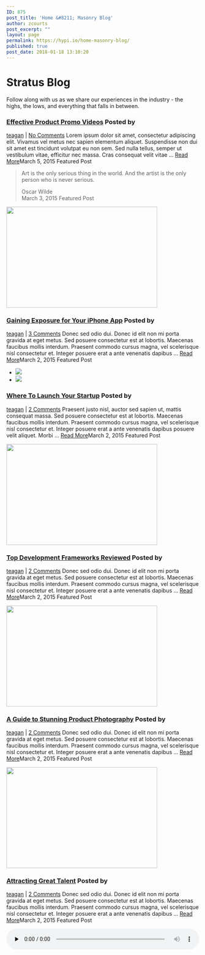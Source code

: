 ```yaml
---
ID: 875
post_title: 'Home &#8211; Masonry Blog'
author: zcourts
post_excerpt: ""
layout: page
permalink: https://hypi.io/home-masonry-blog/
published: true
post_date: 2018-01-18 13:10:20
---
```

# Stratus Blog 



Follow along with us as we share our experiences in the industry - the highs, the lows, and everything that falls in between.

[ ][1] [ ][1] [ ][1] <section> 
### [Effective Product Promo Videos][2] Posted by 

<a href="https://import.themovation.com/stratus/author/teagan/" title="Posts by teagan" rel="author">teagan</a> | [No Comments][3] 
Lorem ipsum dolor sit amet, consectetur adipiscing elit. Vivamus vel metus nec sapien elementum aliquet. Suspendisse non dui sit amet est tincidunt volutpat eu non sem. Sed nulla tellus, semper ut vestibulum vitae, efficitur nec massa. Cras consequat velit vitae … [Read More][2]<time datetime="2015-03-05T20:03:49-07:00">March 5, 2015</time> Featured Post 

> Art is the only serious thing in the world. And the artist is the only person who is never serious.<footer>Oscar Wilde</footer><time datetime="2015-03-03T20:53:30-07:00">March 3, 2015</time> Featured Post 

[ <img width="394" height="263" src="https://import.themovation.com/stratus/wp-content/uploads/2017/09/010-394x263.jpeg" alt="" srcset="https://import.themovation.com/stratus/wp-content/uploads/2017/09/010-394x263.jpeg 394w, https://import.themovation.com/stratus/wp-content/uploads/2017/09/010.jpeg 600w, https://import.themovation.com/stratus/wp-content/uploads/2017/09/010-300x200.jpeg 300w, https://import.themovation.com/stratus/wp-content/uploads/2017/09/010-150x100.jpeg 150w, https://import.themovation.com/stratus/wp-content/uploads/2017/09/010-120x80.jpeg 120w" sizes="(max-width: 394px) 100vw, 394px" /> ][4] 
### [Gaining Exposure for Your iPhone App][4] Posted by 

<a href="https://import.themovation.com/stratus/author/teagan/" title="Posts by teagan" rel="author">teagan</a> | [3 Comments][5] 
Donec sed odio dui. Donec id elit non mi porta gravida at eget metus. Sed posuere consectetur est at lobortis. Maecenas faucibus mollis interdum. Praesent commodo cursus magna, vel scelerisque nisl consectetur et. Integer posuere erat a ante venenatis dapibus … [Read More][4]<time datetime="2015-03-02T04:47:07-07:00">March 2, 2015</time> Featured Post 

<ul class='slides'>
  <li>
    <a href='https://import.themovation.com/stratus/wp-content/uploads/2017/09/06.jpeg' data-toggle='lightbox' data-gallery='multiimages'><img src='https://import.themovation.com/stratus/wp-content/uploads/2017/09/06.jpeg' /></a>
  </li>
  <li>
    <a href='https://import.themovation.com/stratus/wp-content/uploads/2017/09/07.jpeg' data-toggle='lightbox' data-gallery='multiimages'><img src='https://import.themovation.com/stratus/wp-content/uploads/2017/09/07.jpeg' /></a>
  </li>
</ul>

<!--  END FLEX UL -->

<!--  END FLEX DIV -->

### [Where To Launch Your Startup][6] Posted by 

<a href="https://import.themovation.com/stratus/author/teagan/" title="Posts by teagan" rel="author">teagan</a> | [2 Comments][7] 
Praesent justo nisl, auctor sed sapien ut, mattis consequat massa. Sed posuere consectetur est at lobortis. Maecenas faucibus mollis interdum. Praesent commodo cursus magna, vel scelerisque nisl consectetur et. Integer posuere erat a ante venenatis dapibus posuere velit aliquet. Morbi … [Read More][6]<time datetime="2015-03-02T04:46:18-07:00">March 2, 2015</time> Featured Post 

[ <img width="394" height="263" src="https://import.themovation.com/stratus/wp-content/uploads/2017/09/05-394x263.jpeg" alt="" srcset="https://import.themovation.com/stratus/wp-content/uploads/2017/09/05-394x263.jpeg 394w, https://import.themovation.com/stratus/wp-content/uploads/2017/09/05.jpeg 600w, https://import.themovation.com/stratus/wp-content/uploads/2017/09/05-300x200.jpeg 300w, https://import.themovation.com/stratus/wp-content/uploads/2017/09/05-150x100.jpeg 150w, https://import.themovation.com/stratus/wp-content/uploads/2017/09/05-120x80.jpeg 120w" sizes="(max-width: 394px) 100vw, 394px" /> ][8] 
### [Top Development Frameworks Reviewed][8] Posted by 

<a href="https://import.themovation.com/stratus/author/teagan/" title="Posts by teagan" rel="author">teagan</a> | [2 Comments][9] 
Donec sed odio dui. Donec id elit non mi porta gravida at eget metus. Sed posuere consectetur est at lobortis. Maecenas faucibus mollis interdum. Praesent commodo cursus magna, vel scelerisque nisl consectetur et. Integer posuere erat a ante venenatis dapibus … [Read More][8]<time datetime="2015-03-02T04:45:18-07:00">March 2, 2015</time> Featured Post 

[ <img width="394" height="263" src="https://import.themovation.com/stratus/wp-content/uploads/2017/09/04-394x263.jpeg" alt="" srcset="https://import.themovation.com/stratus/wp-content/uploads/2017/09/04-394x263.jpeg 394w, https://import.themovation.com/stratus/wp-content/uploads/2017/09/04.jpeg 600w, https://import.themovation.com/stratus/wp-content/uploads/2017/09/04-300x200.jpeg 300w, https://import.themovation.com/stratus/wp-content/uploads/2017/09/04-150x100.jpeg 150w, https://import.themovation.com/stratus/wp-content/uploads/2017/09/04-120x80.jpeg 120w" sizes="(max-width: 394px) 100vw, 394px" /> ][10] 
### [A Guide to Stunning Product Photography][10] Posted by 

<a href="https://import.themovation.com/stratus/author/teagan/" title="Posts by teagan" rel="author">teagan</a> | [2 Comments][11] 
Donec sed odio dui. Donec id elit non mi porta gravida at eget metus. Sed posuere consectetur est at lobortis. Maecenas faucibus mollis interdum. Praesent commodo cursus magna, vel scelerisque nisl consectetur et. Integer posuere erat a ante venenatis dapibus … [Read More][10]<time datetime="2015-03-02T04:44:47-07:00">March 2, 2015</time> Featured Post 

[ <img width="394" height="263" src="https://import.themovation.com/stratus/wp-content/uploads/2017/09/01-394x263.jpeg" alt="" srcset="https://import.themovation.com/stratus/wp-content/uploads/2017/09/01-394x263.jpeg 394w, https://import.themovation.com/stratus/wp-content/uploads/2017/09/01.jpeg 600w, https://import.themovation.com/stratus/wp-content/uploads/2017/09/01-300x200.jpeg 300w, https://import.themovation.com/stratus/wp-content/uploads/2017/09/01-150x100.jpeg 150w, https://import.themovation.com/stratus/wp-content/uploads/2017/09/01-120x80.jpeg 120w" sizes="(max-width: 394px) 100vw, 394px" /> ][12] 
### [Attracting Great Talent][12] Posted by 

<a href="https://import.themovation.com/stratus/author/teagan/" title="Posts by teagan" rel="author">teagan</a> | [2 Comments][13] 
Donec sed odio dui. Donec id elit non mi porta gravida at eget metus. Sed posuere consectetur est at lobortis. Maecenas faucibus mollis interdum. Praesent commodo cursus magna, vel scelerisque nisl consectetur et. Integer posuere erat a ante venenatis dapibus … [Read More][12]<time datetime="2015-03-02T04:43:36-07:00">March 2, 2015</time> Featured Post 

<!--[if lt IE 9]>< ![endif]--><audio id="audio-2394-1" preload="none" style="width: 100%;" controls="controls"><source type="audio/mpeg" src="http://demo.themovation.com/stratus/wp-content/uploads/2015/01/Meditation.mp3?_=1" />

<http://demo.themovation.com/stratus/wp-content/uploads/2015/01/Meditation.mp3></audio> 
### [Sourcing Audio For Your Promo Video][14] Posted by 

<a href="https://import.themovation.com/stratus/author/teagan/" title="Posts by teagan" rel="author">teagan</a> | [No Comments][15] 
Fusce in pulvinar urna. Maecenas vitae volutpat turpis.Lorem ipsum dolor sit amet, consectetur adipiscing elit. Pellentesque sed arcu in enim faucibus posuere.Fusce in pulvinar urna. Maecenas vitae volutpat turpis.Lorem ipsum dolor sit amet, consectetur adipiscing elit. Pellentesque sed arcu in … [Read More][14]<time datetime="2015-03-01T00:53:09-07:00">March 1, 2015</time> Featured Post 

[ <img width="394" height="263" src="https://import.themovation.com/stratus/wp-content/uploads/2017/09/02-394x263.jpeg" alt="" srcset="https://import.themovation.com/stratus/wp-content/uploads/2017/09/02-394x263.jpeg 394w, https://import.themovation.com/stratus/wp-content/uploads/2017/09/02.jpeg 600w, https://import.themovation.com/stratus/wp-content/uploads/2017/09/02-300x200.jpeg 300w, https://import.themovation.com/stratus/wp-content/uploads/2017/09/02-150x100.jpeg 150w, https://import.themovation.com/stratus/wp-content/uploads/2017/09/02-120x80.jpeg 120w" sizes="(max-width: 394px) 100vw, 394px" /> ][16] 
### [Top 10 Tips For Working From Home][16] Posted by 

<a href="https://import.themovation.com/stratus/author/teagan/" title="Posts by teagan" rel="author">teagan</a> | [3 Comments][17] 
Donec sed odio dui. Donec id elit non mi porta gravida at eget metus. Sed posuere consectetur est at lobortis. Maecenas faucibus mollis interdum. Praesent commodo cursus magna, vel scelerisque nisl consectetur et. Integer posuere erat a ante venenatis dapibus … [Read More][16]<time datetime="2015-02-27T04:42:41-07:00">February 27, 2015</time> Featured Post Posted by 

<a href="https://import.themovation.com/stratus/author/teagan/" title="Posts by teagan" rel="author">teagan</a> | [No Comments][18] 
### Awesome WordPress Themes

[Themovation - http://themovation.com][19] <time datetime="2015-02-05T20:54:35-07:00">February 5, 2015</time> Featured Post <nav> 
*   [← Older posts][20]
*   </nav> </section>

 [1]: #0
 [2]: https://import.themovation.com/stratus/2015/03/05/effective-product-promo-videos/
 [3]: https://import.themovation.com/stratus/2015/03/05/effective-product-promo-videos/#respond
 [4]: https://import.themovation.com/stratus/2015/03/02/gaining-exposure/
 [5]: https://import.themovation.com/stratus/2015/03/02/gaining-exposure/#comments
 [6]: https://import.themovation.com/stratus/2015/03/02/where-to-launch-your-startup/
 [7]: https://import.themovation.com/stratus/2015/03/02/where-to-launch-your-startup/#comments
 [8]: https://import.themovation.com/stratus/2015/03/02/top-development-frameworks-reviewed/
 [9]: https://import.themovation.com/stratus/2015/03/02/top-development-frameworks-reviewed/#comments
 [10]: https://import.themovation.com/stratus/2015/03/02/stunning-product-photography/
 [11]: https://import.themovation.com/stratus/2015/03/02/stunning-product-photography/#comments
 [12]: https://import.themovation.com/stratus/2015/03/02/attracting-great-talent/
 [13]: https://import.themovation.com/stratus/2015/03/02/attracting-great-talent/#comments
 [14]: https://import.themovation.com/stratus/2015/03/01/sourcing-audio-for-your-promo-video/
 [15]: https://import.themovation.com/stratus/2015/03/01/sourcing-audio-for-your-promo-video/#respond
 [16]: https://import.themovation.com/stratus/2015/02/27/top-10-tips-for-working-from-home/
 [17]: https://import.themovation.com/stratus/2015/02/27/top-10-tips-for-working-from-home/#comments
 [18]: https://import.themovation.com/stratus/2015/02/05/this-is-a-link-post/#respond
 [19]: http://themovation.com
 [20]: https://import.themovation.com/stratus/wp-admin/admin-ajax.php?paged=2